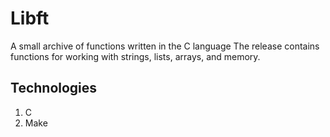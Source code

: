 # Libft

A small archive of functions written in the C language
The release contains functions for working with strings, lists, arrays, and memory.

## Technologies

1. C
2. Make
